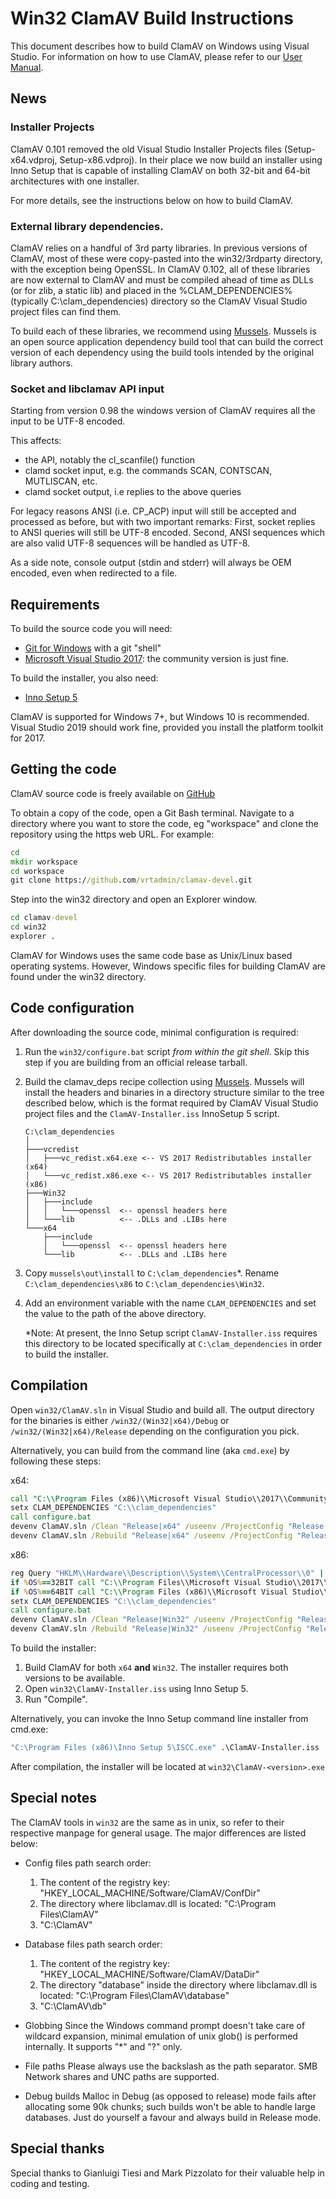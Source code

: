 # Win32 ClamAV Build Instructions

This document describes how to build ClamAV on Windows using Visual Studio.
For information on how to use ClamAV, please refer to our [User Manual](https://www.clamav.net/documents).

## News

### Installer Projects

ClamAV 0.101 removed the old Visual Studio Installer Projects files (Setup-x64.vdproj, Setup-x86.vdproj). In their place we now build an installer using Inno Setup that is capable of installing ClamAV on both 32-bit and 64-bit architectures with one installer.

For more details, see the instructions below on how to build ClamAV.

### External library dependencies.

ClamAV relies on a handful of 3rd party libraries. In previous versions of ClamAV, most of these were copy-pasted into the win32/3rdparty directory, with the exception being OpenSSL. In ClamAV 0.102, all of these libraries are now external to ClamAV and must be compiled ahead of time as DLLs (or for zlib, a static lib) and placed in the %CLAM_DEPENDENCIES% (typically C:\clam_dependencies) directory so the ClamAV Visual Studio project files can find them. 

To build each of these libraries, we recommend using [Mussels](https://github.com/Cisco-Talos/mussels).  Mussels is an open source application dependency build tool that can build the correct version of each dependency using the build tools intended by the original library authors.

### Socket and libclamav API input

Starting from version 0.98 the windows version of ClamAV requires all the input to be UTF-8 encoded.

This affects:

- the API, notably the cl_scanfile() function
- clamd socket input, e.g. the commands SCAN, CONTSCAN, MUTLISCAN, etc.
- clamd socket output, i.e replies to the above queries

For legacy reasons ANSI (i.e. CP_ACP) input will still be accepted and processed as before, but with two important remarks:
First, socket replies to ANSI queries will still be UTF-8 encoded.
Second, ANSI sequences which are also valid UTF-8 sequences will be handled as UTF-8.

As a side note, console output (stdin and stderr) will always be OEM encoded,
even when redirected to a file.

## Requirements

To build the source code you will need:

- [Git for Windows](https://git-scm.com/download/win "Git SCM Windows Downloads") with a git "shell"
- [Microsoft Visual Studio 2017](https://www.visualstudio.com/vs/older-downloads/ "Visual Studio Downloads"): the community version is just fine.

To build the installer, you also need:

- [Inno Setup 5](http://www.jrsoftware.org/isdl.php "Inno Setup installer creation tool")

ClamAV is supported for Windows 7+, but Windows 10 is recommended.
Visual Studio 2019 should work fine, provided you install the platform toolkit for 2017.

## Getting the code

ClamAV source code is freely available on [GitHub](https://github.com/Cisco-Talos/clamav-devel)

To obtain a copy of the code, open a Git Bash terminal. Navigate to a directory where you want to store the code, eg "workspace" and clone the repository using the https web URL.  For example:
```cmd
cd
mkdir workspace
cd workspace
git clone https://github.com/vrtadmin/clamav-devel.git
```

Step into the win32 directory and open an Explorer window.
```cmd
cd clamav-devel
cd win32
explorer .
```

ClamAV for Windows uses the same code base as Unix/Linux based operating systems. However, Windows specific files for building ClamAV are found under the win32 directory.

## Code configuration

After downloading the source code, minimal configuration is required:

1. Run the `win32/configure.bat` script *from within the git shell*. Skip this step if you are building from an official release tarball.
2. Build the clamav_deps recipe collection using [Mussels](https://github.com/Cisco-Talos/mussels).  Mussels will install the headers and binaries in a directory structure similar to the tree described below, which is the format required by ClamAV Visual Studio project files and the `ClamAV-Installer.iss` InnoSetup 5 script.
    ```
    C:\clam_dependencies
    │
    ├───vcredist
    │   ├───vc_redist.x64.exe <-- VS 2017 Redistributables installer (x64)
    │   └───vc_redist.x86.exe <-- VS 2017 Redistributables installer (x86)
    ├───Win32
    │   ├───include
    │   │   └───openssl  <-- openssl headers here
    │   └───lib          <-- .DLLs and .LIBs here
    └───x64
        ├───include
        │   └───openssl  <-- openssl headers here
        └───lib          <-- .DLLs and .LIBs here
    ```
3. Copy `mussels\out\install` to `C:\clam_dependencies`*. Rename `C:\clam_dependencies\x86` to `C:\clam_dependencies\Win32`.
4. Add an environment variable with the name `CLAM_DEPENDENCIES` and set the value to the path of the above directory. 

   *Note: At present, the Inno Setup script `ClamAV-Installer.iss` requires this directory to be located specifically at `C:\clam_dependencies` in order to build the installer.

## Compilation

Open `win32/ClamAV.sln` in Visual Studio and build all.
The output directory for the binaries is either `/win32/(Win32|x64)/Debug` or
`/win32/(Win32|x64)/Release` depending on the configuration you pick.

Alternatively, you can build from the command line (aka `cmd.exe`) by following these steps:

x64:
```cmd
call "C:\\Program Files (x86)\\Microsoft Visual Studio\\2017\\Community\\VC\\Auxiliary\\Build\\vcvarsall.bat" x64
setx CLAM_DEPENDENCIES "C:\\clam_dependencies"
call configure.bat
devenv ClamAV.sln /Clean "Release|x64" /useenv /ProjectConfig "Release|x64"
devenv ClamAV.sln /Rebuild "Release|x64" /useenv /ProjectConfig "Release|x64"'''
```

x86:
```cmd
reg Query "HKLM\\Hardware\\Description\\System\\CentralProcessor\\0" | find /i "x86" > NUL && set OS=32BIT || set OS=64BIT
if %OS%==32BIT call "C:\\Program Files\\Microsoft Visual Studio\\2017\\Community\\VC\\Auxiliary\\Build\\vcvarsall.bat" x86
if %OS%==64BIT call "C:\\Program Files (x86)\\Microsoft Visual Studio\\2017\\Community\\VC\\Auxiliary\\Build\\vcvarsall.bat" x86
setx CLAM_DEPENDENCIES "C:\\clam_dependencies"
call configure.bat
devenv ClamAV.sln /Clean "Release|Win32" /useenv /ProjectConfig "Release|Win32"
devenv ClamAV.sln /Rebuild "Release|Win32" /useenv /ProjectConfig "Release|Win32"'''
```

To build the installer:

1. Build ClamAV for both `x64` **and** `Win32`. The installer requires both versions to be available.
2. Open `win32\ClamAV-Installer.iss` using Inno Setup 5.  
3. Run "Compile".

Alternatively, you can invoke the Inno Setup command line installer from cmd.exe:

```cmd
"C:\Program Files (x86)\Inno Setup 5\ISCC.exe" .\ClamAV-Installer.iss
```

After compilation, the installer will be located at `win32\ClamAV-<version>.exe`

## Special notes

The ClamAV tools in `win32` are the same as in unix, so refer to their respective
manpage for general usage.
The major differences are listed below:

- Config files path search order:
  1. The content of the registry key:
     "HKEY_LOCAL_MACHINE/Software/ClamAV/ConfDir"
  2. The directory where libclamav.dll is located:
     "C:\Program Files\ClamAV"
  3. "C:\ClamAV"

- Database files path search order:
  1. The content of the registry key:
     "HKEY_LOCAL_MACHINE/Software/ClamAV/DataDir"
  2. The directory "database" inside the directory where libclamav.dll is located:
     "C:\Program Files\ClamAV\database"
  3. "C:\ClamAV\db"

- Globbing
Since the Windows command prompt doesn't take care of wildcard expansion,
minimal emulation of unix glob() is performed internally.
It supports "*" and "?" only.

- File paths
Please always use the backslash as the path separator.
SMB Network shares and UNC paths are supported.

- Debug builds
Malloc in Debug (as opposed to release) mode fails after allocating some 90k
chunks; such builds won't be able to handle large databases.
Just do yourself a favour and always build in Release mode.

Special thanks
--------------

Special thanks to Gianluigi Tiesi and Mark Pizzolato for their valuable help in
coding and testing.
